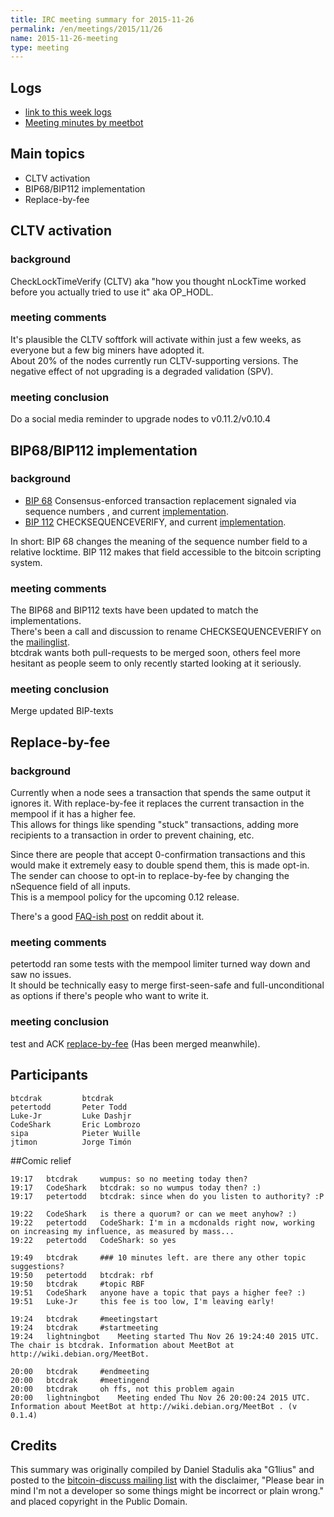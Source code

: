 ```yaml
---
title: IRC meeting summary for 2015-11-26
permalink: /en/meetings/2015/11/26
name: 2015-11-26-meeting
type: meeting
---
```

## Logs

- [link to this week logs](http://bitcoinstats.com/irc/bitcoin-dev/logs/2015/11/26#l1448565880.0)  
- [Meeting minutes by meetbot](http://www.erisian.com.au/meetbot/bitcoin-dev/2015/bitcoin-dev.2015-11-26-19.24.html)  

## Main topics  
  
- CLTV activation  
- BIP68/BIP112 implementation  
- Replace-by-fee

## CLTV activation

### background  

CheckLockTimeVerify (CLTV) aka "how you thought nLockTime worked before you actually tried to use it" aka OP_HODL.

### meeting comments

It's plausible the CLTV softfork will activate within just a few weeks, as everyone but a few big miners have adopted it.  
About 20% of the nodes currently run CLTV-supporting versions. The negative effect of not upgrading is a degraded validation (SPV).  

### meeting conclusion  

Do a social media reminder to upgrade nodes to v0.11.2/v0.10.4

## BIP68/BIP112 implementation

### background  

- [BIP 68](https://github.com/bitcoin/bips/blob/master/bip-0068.mediawiki)  Consensus-enforced transaction replacement signaled via sequence numbers , and current [implementation](https://github.com/bitcoin/bitcoin/pull/6312).  
- [BIP 112](https://github.com/bitcoin/bips/blob/master/bip-0112.mediawiki) CHECKSEQUENCEVERIFY, and current [implementation](https://github.com/bitcoin/bitcoin/pull/6564).  

In short: BIP 68 changes the meaning of the sequence number field to a relative locktime. BIP 112 makes that field accessible to the bitcoin scripting system.

### meeting comments

The BIP68 and BIP112 texts have been updated to match the implementations.  
There's been a call and discussion to rename CHECKSEQUENCEVERIFY on the [mailinglist](https://www.mail-archive.com/bitcoin-dev@lists.linuxfoundation.org/msg02876.html).  
btcdrak wants both pull-requests to be merged soon, others feel more hesitant as people seem to only recently started looking at it seriously.  

### meeting conclusion

Merge updated BIP-texts

## Replace-by-fee

### background

Currently when a node sees a transaction that spends the same output it ignores it. With replace-by-fee it replaces the current transaction in the mempool if it has a higher fee.   
This allows for things like spending "stuck" transactions, adding more recipients to a transaction in order to prevent chaining, etc.  

Since there are people that accept 0-confirmation transactions and this would make it extremely easy to double spend them, this is made opt-in.  
The sender can choose to opt-in to replace-by-fee by changing the nSequence field of all inputs.   
This is a mempool policy for the upcoming 0.12 release.

There's a good [FAQ-ish post](https://www.reddit.com/r/Bitcoin/comments/3urm8o/optin_rbf_is_misunderstood_ask_questions_about_it/) on reddit about it.

### meeting comments

petertodd ran some tests with the mempool limiter turned way down and saw no issues.   
It should be technically easy to merge first-seen-safe and full-unconditional as options if there's people who want to write it.  

### meeting conclusion

test and ACK [replace-by-fee](https://github.com/bitcoin/bitcoin/pull/6871) (Has been merged meanwhile).

## Participants

    btcdrak         btcdrak  
    petertodd       Peter Todd  
    Luke-Jr         Luke Dashjr  
    CodeShark       Eric Lombrozo  
    sipa            Pieter Wuille  
    jtimon          Jorge Timón  

##Comic relief

    19:17	btcdrak		wumpus: so no meeting today then?  
    19:17	CodeShark	btcdrak: so no wumpus today then? :)  
    19:17	petertodd	btcdrak: since when do you listen to authority? :P  

    19:22	CodeShark	is there a quorum? or can we meet anyhow? :)  
    19:22	petertodd	CodeShark: I'm in a mcdonalds right now, working on increasing my influence, as measured by mass...  
    19:22	petertodd	CodeShark: so yes  

    19:49	btcdrak		### 10 minutes left. are there any other topic suggestions?  
    19:50	petertodd	btcdrak: rbf  
    19:50	btcdrak		#topic RBF    
    19:51	CodeShark	anyone have a topic that pays a higher fee? :)    
    19:51	Luke-Jr		this fee is too low, I'm leaving early!     

    19:24	btcdrak		#meetingstart  
    19:24	btcdrak		#startmeeting  
    19:24	lightningbot	Meeting started Thu Nov 26 19:24:40 2015 UTC. The chair is btcdrak. Information about MeetBot at http://wiki.debian.org/MeetBot.

    20:00	btcdrak		#endmeeting  
    20:00	btcdrak		#meetingend  
    20:00	btcdrak		oh ffs, not this problem again  
    20:00	lightningbot	Meeting ended Thu Nov 26 20:00:24 2015 UTC. Information about MeetBot at http://wiki.debian.org/MeetBot . (v 0.1.4)

## Credits

This summary was originally compiled by Daniel Stadulis aka "G1lius" and posted to the [bitcoin-discuss mailing list][meetingsource] with the disclaimer, "Please bear in mind I'm not a developer so some things might be incorrect or plain wrong." and placed copyright in the Public Domain.

[meetingsource]: http://lists.linuxfoundation.org/pipermail/bitcoin-discuss/2015-November/000035.html